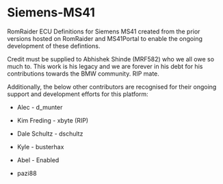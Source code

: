# Siemens-MS41
RomRaider ECU Definitions for Siemens MS41 created from the prior versions hosted on RomRaider and MS41Portal to enable the ongoing development of these defintions.

Credit must be supplied to Abhishek Shinde (MRF582) who we all owe so much to. This work is his legacy and we are forever in his debt for his contributions towards the BMW community. RIP mate.


Additionally, the below other contributors are recognised for their ongoing support and development efforts for this platform:

  - Alec - d_munter
 
  - Kim Freding - xbyte (RIP)
 
  - Dale Schultz - dschultz
 
  - Kyle - busterhax
 
  - Abel - Enabled
 
  - pazi88

